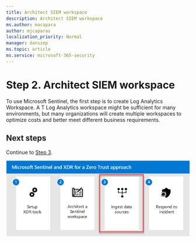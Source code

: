 ```yaml
---
title: Architect SIEM workspace
description: Architect SIEM workspace
ms.author: macapara
author: mjcaparas
localization_priority: Normal
manager: dansimp
ms.topic: article
ms.service: microsoft-365-security
---
```


# Step 2. Architect SIEM workspace

To use Microsoft Sentinel, the first step is to create Log Analytics Workspace. A T Log Analytics workspace might be sufficient for many environments, but many organizations will create multiple workspaces to optimize costs and better meet different business requirements. 





## Next steps

Continue to [Step 3](ingest-data-sources.md). 

![Image of Microsoft Sentinel and XDR solution steps with step 3 highlighted](./media/siem-xdr-solution-3.png)